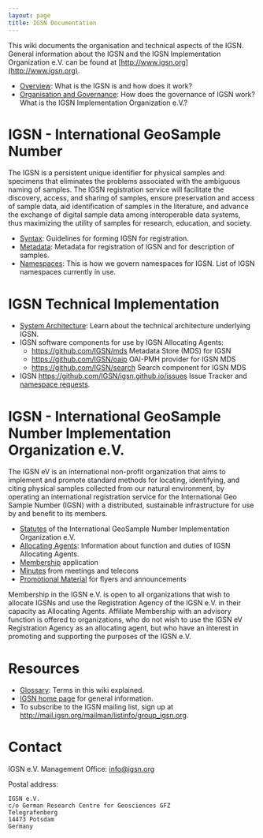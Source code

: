 ```yaml
---
layout: page
title: IGSN Documentation
---
```




 



This wiki documents the organisation and technical aspects of the IGSN. General information about the IGSN and the IGSN Implementation Organization e.V. can be found at [http://www.igsn.org](http://www.igsn.org).

  * [Overview](../overview): What is the IGSN is and how does it work?
  * [Organisation and Governance](../organisation): How does the governance of IGSN work? What is the IGSN Implementation Organization e.V.?

# IGSN - International GeoSample Number #

The IGSN is a persistent unique identifier for physical samples and specimens that eliminates the problems associated with the ambiguous naming of samples. The IGSN registration service will facilitate the discovery, access, and sharing of samples, ensure preservation and access of sample data, aid identification of samples in the literature, and advance the exchange of digital sample data among interoperable data systems, thus maximizing the utility of samples for research, education, and society.

  * [Syntax](../syntax): Guidelines for forming IGSN for registration.
  * [Metadata](../metadata): Metadata for registration of IGSN and for description of samples.
  * [Namespaces](../namespaces): This is how we govern namespaces for IGSN. List of IGSN namespaces currently in use.

# IGSN Technical Implementation #

  * [System Architecture](../system): Learn about the technical architecture underlying IGSN.
  * IGSN software components for use by IGSN Allocating Agents:
    * <https://github.com/IGSN/mds> Metadata Store (MDS) for IGSN
    * <https://github.com/IGSN/oaip> OAI-PMH provider for IGSN MDS
    * <https://github.com/IGSN/search> Search component for IGSN MDS
  * IGSN <https://github.com/IGSN/igsn.github.io/issues> Issue Tracker and [namespace requests](..namespaces).


# IGSN - International GeoSample Number Implementation Organization e.V. #

The IGSN eV is an international non-profit organization that aims to implement and promote standard methods for locating, identifying, and citing physical samples collected from our natural environment, by operating an international registration service for the International Geo Sample Number (IGSN) with a distributed, sustainable infrastructure for use by and benefit to its members.

  * [Statutes](../statutes) of the International GeoSample Number Implementation Organization e.V.
  * [Allocating Agents](../agents): Information about function and duties of IGSN Allocating Agents.
  * [Membership](../membership) application
  * [Minutes](../minutes) from meetings and telecons
  * [Promotional Material](../promo)  for flyers and announcements
  
Membership in the IGSN e.V. is open to all organizations that wish to allocate IGSNs and use the Registration Agency of the IGSN e.V. in their capacity as Allocating Agents. Affiliate Membership with an advisory function is offered to organizations, who do not wish to use the IGSN eV Registration Agency as an allocating agent, but who have an interest in promoting and supporting the purposes of the IGSN e.V.

# Resources #

  * [Glossary](../glossary): Terms in this wiki explained.
  * [IGSN home page](http://www.igsn.org) for general information.
  * To subscribe to the IGSN mailing list, sign up at <http://mail.igsn.org/mailman/listinfo/group_igsn.org>.


# Contact #

IGSN e.V. Management Office: [info@igsn.org](mailto:info@igsn.org)

Postal address:

    IGSN e.V.
    c/o German Research Centre for Geosciences GFZ
    Telegrafenberg
    14473 Potsdam
    Germany
